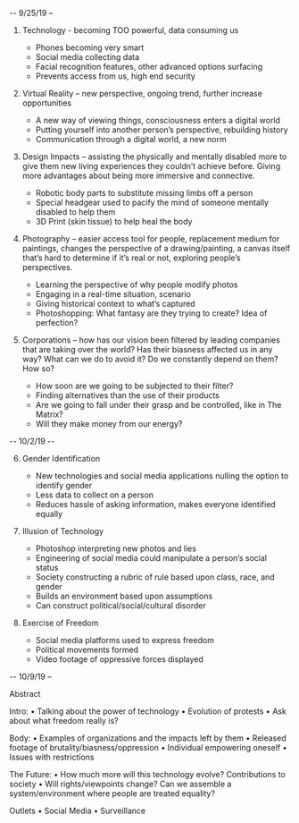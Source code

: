 -- 9/25/19 –

1) Technology - becoming TOO powerful, data consuming us
	- Phones becoming very smart
	- Social media collecting data 
	- Facial recognition features, other advanced options surfacing
	- Prevents access from us, high end security

2) Virtual Reality – new perspective, ongoing trend, further increase opportunities 
	- A new way of viewing things, consciousness enters a digital world
	- Putting yourself into another person’s perspective, rebuilding history
	- Communication through a digital world, a new norm

3) Design Impacts – assisting the physically and mentally disabled more to give them new living experiences they couldn’t achieve before. Giving more advantages about being more immersive and connective. 
	- Robotic body parts to substitute missing limbs off a person
	- Special headgear used to pacify the mind of someone mentally disabled to help them
	- 3D Print (skin tissue) to help heal the body

4) Photography – easier access tool for people, replacement medium for paintings, changes the perspective of a drawing/painting, a canvas itself that’s hard to determine if it’s real or not, exploring people’s perspectives.
	- Learning the perspective of why people modify photos
	- Engaging in a real-time situation, scenario
	- Giving historical context to what’s captured
	- Photoshopping: What fantasy are they trying to create? Idea of perfection?

5) Corporations – how has our vision been filtered by leading companies that are taking over the world? Has their biasness affected us in any way? What can we do to avoid it? Do we constantly depend on them? How so?
	- How soon are we going to be subjected to their filter?
	- Finding alternatives than the use of their products
	- Are we going to fall under their grasp and be controlled, like in The Matrix?
	- Will they make money from our energy? 





-- 10/2/19 --

6) Gender Identification
	- New technologies and social media applications nulling the option to identify gender
	- Less data to collect on a person
	- Reduces hassle of asking information, makes everyone identified equally

7) Illusion of Technology
	- Photoshop interpreting new photos and lies
	- Engineering of social media could manipulate a person’s social status
	- Society constructing a rubric of rule based upon class, race, and gender
	- Builds an environment based upon assumptions
	- Can construct political/social/cultural disorder

8) Exercise of Freedom
	- Social media platforms used to express freedom 
	- Political movements formed
	- Video footage of oppressive forces displayed
	
-- 10/9/19 –

Abstract


Intro:
•	Talking about the power of technology
•	Evolution of protests
•	Ask about what freedom really is? 

Body:
•	Examples of organizations and the impacts left by them
•	Released footage of brutality/biasness/oppression
•	Individual empowering oneself
•	Issues with restrictions

The Future:
•	How much more will this technology evolve? Contributions to society
•	Will rights/viewpoints change? Can we assemble a system/environment where people are treated equality?

Outlets
•	Social Media
•	Surveillance 

